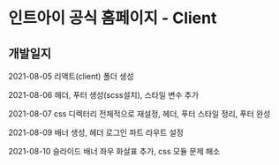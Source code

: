 # 인트아이 공식 홈페이지 - Client

## 개발일지
2021-08-05 리액트(client) 폴더 생성

2021-08-06 헤더, 푸터 생성(scss설치), 스타일 변수 추가

2021-08-07 css 디렉터리 전체적으로 재설정, 헤더, 푸터 스타일 정리, 푸터 완성

2021-08-09 배너 생성, 헤더 로그인 파트 라우트 설정

2021-08-10 슬라이드 배너 좌우 화살표 추가, css 모듈 문제 해소